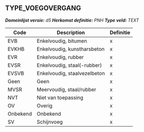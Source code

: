 ﻿## TYPE_VOEGOVERGANG

*__Domeinlijst versie:__ d5*
*__Herkomst definitie:__ PNH*
*__Type veld:__ TEXT*

|__Code__ |__Description__ |__Definitie__	|
|	---	|	---	|   ---	| 
| EVB | Enkelvoudig, bitumen | x |
| EVKHB | Enkelvoudig, kunstharsbeton | x |
| EVR | Enkelvoudig, rubber | x |
| EVSR | Enkelvoudig, staal(-rubber) | x |
| EVSVB | Enkelvoudig, staalvezelbeton | x |
| Geen | Geen | x |
| MVSR | Meervoudig, staal/rubber | x |
| NVT | Niet van toepassing | x |
| OV | Overig | x |
| Onbekend | Onbekend | x |
| SV | Schijnvoeg | x |
